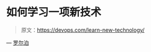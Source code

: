 # 如何学习一项新技术

> 原文：<https://devops.com/learn-new-technology/>

— [罗尔泊](https://devops.com/author/breselman/)